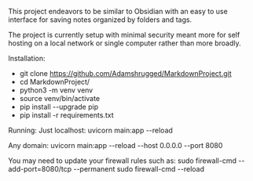 This project endeavors to be similar to Obsidian with an easy to use interface for saving notes
organized by folders and tags.

The project is currently setup with minimal security meant more for self hosting on a local network or single computer rather than more broadly.



Installation:
- git clone https://github.com/Adamshrugged/MarkdownProject.git
- cd MarkdownProject/
- python3 -m venv venv
- source venv/bin/activate
- pip install --upgrade pip
- pip install -r requirements.txt


Running:
Just localhost:
uvicorn main:app --reload

Any domain:
uvicorn main:app --reload --host 0.0.0.0 --port 8080

You may need to update your firewall rules such as:
sudo firewall-cmd --add-port=8080/tcp --permanent
sudo firewall-cmd --reload
